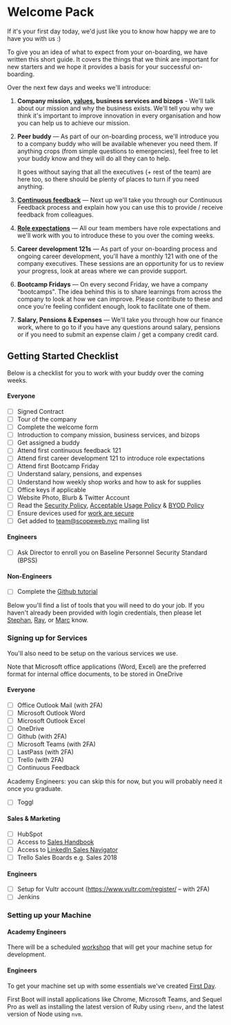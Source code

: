 # Welcome Pack

If it's your first day today, we'd just like you to know how happy we are to have you with us :)

To give you an idea of what to expect from your on-boarding, we have written this short guide. It covers the things that we think are important for new starters and we hope it provides a basis for your successful on-boarding.

Over the next few days and weeks we'll introduce:

1. **Company mission, [values](https://github.com/scopeweb/handbook#our-values), business services and bizops** - We'll talk about our mission and why the business exists. We'll tell you why we think it's important to improve innovation in every organisation and how you can help us to achieve our mission.
2. **Peer buddy** — As part of our on-boarding process, we'll introduce you to a company buddy who will be available whenever you need them. If anything crops (from simple questions to emergencies), feel free to let your buddy know and they will do all they can to help.

   It goes without saying that all the executives (+ rest of the team) are here too, so there should be plenty of places to turn if you need anything.
3. [**Continuous feedback**](https://github.com/scopeweb/handbook/blob/master/team-norms/continuous_feedback.md) — Next up we'll take you through our Continuous Feedback process and explain how you can use this to provide / receive feedback from colleagues.
4. [**Role expectations**](https://github.com/scopeweb/handbook/tree/master/roles/) — All our team members have role expectations and we'll work with you to introduce these to you over the coming weeks.
5. **Career development 121s** — As part of your on-boarding process and ongoing career development, you'll have a monthly 121 with one of the company executives. These sessions are an opportunity for us to review your progress, look at areas where we can provide support.
6. **Bootcamp Fridays** — On every second Friday, we have a company "bootcamps". The idea behind this is to share learnings from across the company to look at how we can improve. Please contribute to these and once you're feeling confident enough, look to facilitate one of them.
7. **Salary, Pensions & Expenses** — We'll take you through how our finance work, where to go to if you have any questions around salary, pensions or if you need to submit an expense claim / get a company credit card.

## Getting Started Checklist

Below is a checklist for you to work with your buddy over the coming weeks.

#### Everyone

* [ ] Signed Contract
* [ ] Tour of the company
* [ ] Complete the welcome form
* [ ] Introduction to company mission, business services, and bizops
* [ ] Get assigned a buddy
* [ ] Attend first continuous feedback 121
* [ ] Attend first career development 121 to introduce role expectations
* [ ] Attend first Bootcamp Friday
* [ ] Understand salary, pensions, and expenses
* [ ] Understand how weekly shop works and how to ask for supplies
* [ ] Office keys if applicable
* [ ] Website Photo, Blurb & Twitter Account
* [ ] Read the [Security Policy](../guides/security/security_policy.md), [Acceptable Usage Policy](../guides/security/acceptable_usage_policy.md) & [BYOD Policy](../guides/security/byod.md)
* [ ] Ensure devices used for [work are secure](../guides/security/protect_the_company.md)
* [ ] Get added to team@scopeweb.nyc mailing list

#### Engineers

* [ ] Ask Director to enroll you on Baseline Personnel Security Standard (BPSS)

#### Non-Engineers
* [ ] Complete the [Github tutorial](https://guides.github.com/activities/hello-world/)

Below you'll find a list of tools that you will need to do your job. If you haven't already been provided with login credentials, then please let [Stephan](stephan@scopeweb.nyc), [Ray](ray@scopeweb.nyc), or [Marc](marc@scopeweb.nyc) know. 

### Signing up for Services

You'll also need to be setup on the various services we use.

Note that Microsoft office applications (Word, Excel) are the preferred format for internal office documents, to be stored in OneDrive

#### Everyone

* [ ] Office Outlook Mail (with 2FA)
* [ ] Microsoft Outlook Word
* [ ] Microsoft Outlook Excel
* [ ] OneDrive
* [ ] Github (with 2FA)
* [ ] Microsoft Teams (with 2FA)
* [ ] LastPass (with 2FA)
* [ ] Trello (with 2FA)
* [ ] Continuous Feedback

Academy Engineers: you can skip this for now, but you will probably need it once you graduate.

* [ ] Toggl

#### Sales & Marketing

* [ ] HubSpot
* [ ] Access to [Sales Handbook](https://github.com/scopeweb/sales-handbook)
* [ ] Access to [LinkedIn Sales Navigator](https://www.linkedin.com/sales/)
* [ ] Trello Sales Boards e.g. Sales 2018

#### Engineers

* [ ] Setup for Vultr account (https://www.vultr.com/register/ – with 2FA)
* [ ] Jenkins

### Setting up your Machine

#### Academy Engineers

There will be a scheduled [workshop](https://github.com/scopeweb/learn/tree/master/workshops/00-Setup-Workshop) that will get your machine setup for development.

#### Engineers

To get your machine set up with some essentials we've created [First Day](https://github.com/scopeweb/first-day).

First Boot will install applications like Chrome, Microsoft Teams, and Sequel Pro as well as installing the latest version of Ruby using `rbenv`, and the latest version of Node using `nvm`.